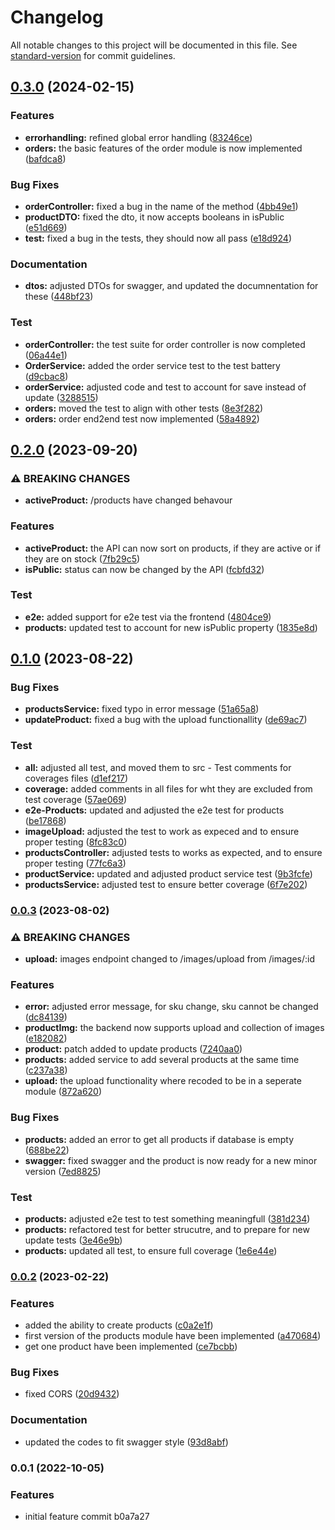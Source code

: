 # Changelog

All notable changes to this project will be documented in this file. See [standard-version](https://github.com/conventional-changelog/standard-version) for commit guidelines.

## [0.3.0](https://codeberg.org/hjmosedk/eCommerceAPI/compare/v0.2.0...v0.3.0) (2024-02-15)


### Features

* **errorhandling:** refined global error handling ([83246ce](https://codeberg.org/hjmosedk/eCommerceAPI/commits/83246ce8dd309f51456f0b73f865b241f89cf117))
* **orders:** the basic features of the order module is now implemented ([bafdca8](https://codeberg.org/hjmosedk/eCommerceAPI/commits/bafdca828265fea454096c55dccedc63795be2d6))


### Bug Fixes

* **orderController:** fixed a bug in the name of the method ([4bb49e1](https://codeberg.org/hjmosedk/eCommerceAPI/commits/4bb49e18f4a1001500b59becc1a30c529c0c8e06))
* **productDTO:** fixed the dto, it now accepts booleans in isPublic ([e51d669](https://codeberg.org/hjmosedk/eCommerceAPI/commits/e51d669edde037a1f6827bfc21e0205c0a9c429a))
* **test:** fixed a bug in the tests, they should now all pass ([e18d924](https://codeberg.org/hjmosedk/eCommerceAPI/commits/e18d92424a02fa817cab477627093252d0c55c08))


### Documentation

* **dtos:** adjusted DTOs for swagger, and updated the documnentation for these ([448bf23](https://codeberg.org/hjmosedk/eCommerceAPI/commits/448bf233f9015215fe5e9a9c10c03f15d069b1a0))


### Test

* **orderController:** the test suite for order controller is now completed ([06a44e1](https://codeberg.org/hjmosedk/eCommerceAPI/commits/06a44e1e4d37b7d0da0cb0b82d2d26e44fa7a8c0))
* **OrderService:** added the order service test to the test battery ([d9cbac8](https://codeberg.org/hjmosedk/eCommerceAPI/commits/d9cbac8b1586c8ad0f9dd1dbf01597a1aa0b3c02))
* **orderService:** adjusted code and test to account for save instead of update ([3288515](https://codeberg.org/hjmosedk/eCommerceAPI/commits/3288515d9ff64032861d579bbc3676ffe44d1d3d))
* **orders:** moved the test to align with other tests ([8e3f282](https://codeberg.org/hjmosedk/eCommerceAPI/commits/8e3f2828e882288b49c339e1d494135fc4ac2b64))
* **orders:** order end2end test now implemented ([58a4892](https://codeberg.org/hjmosedk/eCommerceAPI/commits/58a48921e384cb23492541b34d19acfcf63bebb5))

## [0.2.0](https://codeberg.org/hjmosedk/eCommerceAPI/compare/v0.1.0...v0.2.0) (2023-09-20)


### ⚠ BREAKING CHANGES

* **activeProduct:** /products have changed behavour

### Features

* **activeProduct:** the API can now sort on products, if they are active or if they are on stock ([7fb29c5](https://codeberg.org/hjmosedk/eCommerceAPI/commits/7fb29c5a844aa43cea63394c05bc743f49be3397))
* **isPublic:** status can now be changed by the API ([fcbfd32](https://codeberg.org/hjmosedk/eCommerceAPI/commits/fcbfd3258c24f10f25bb1c166186d141145c8e1b))


### Test

* **e2e:** added support for e2e test via the frontend ([4804ce9](https://codeberg.org/hjmosedk/eCommerceAPI/commits/4804ce9763a758904f65acbefc0923717ba8f86d))
* **products:** updated test to account for new isPublic property ([1835e8d](https://codeberg.org/hjmosedk/eCommerceAPI/commits/1835e8d05b59430462f30eef4179204a1bef23a6))

## [0.1.0](https://codeberg.org/hjmosedk/eCommerceAPI/compare/v0.0.3...v0.1.0) (2023-08-22)


### Bug Fixes

* **productsService:** fixed typo in error message ([51a65a8](https://codeberg.org/hjmosedk/eCommerceAPI/commits/51a65a85ad163c218cf34c56a814cd43fff4c71c))
* **updateProduct:** fixed a bug with the upload functionallity ([de69ac7](https://codeberg.org/hjmosedk/eCommerceAPI/commits/de69ac75db7d92f751c8feb10f0bbc10694e8709))


### Test

* **all:** adjusted all test, and moved them to src - Test comments for coverages files ([d1ef217](https://codeberg.org/hjmosedk/eCommerceAPI/commits/d1ef217807f5276622a107f292bef4225b99ac4c))
* **coverage:** added comments in all files for wht they are excluded from test coverage ([57ae069](https://codeberg.org/hjmosedk/eCommerceAPI/commits/57ae069a42f42f71165cc42c7482ce2f8aa609f0))
* **e2e-Products:** updated and adjusted the e2e test for products ([be17868](https://codeberg.org/hjmosedk/eCommerceAPI/commits/be17868d0a407af1aa7f7b8149f9a9c431524915))
* **imageUpload:** adjusted the test to work as expeced and to ensure proper testing ([8fc83c0](https://codeberg.org/hjmosedk/eCommerceAPI/commits/8fc83c01809e0ef619d7216a189abe642091f9b0))
* **productsController:** adjusted tests to works as expected, and to ensure proper testing ([77fc6a3](https://codeberg.org/hjmosedk/eCommerceAPI/commits/77fc6a391144be7a8e24943282186c0a2f33bbeb))
* **productService:** updated and adjusted product service test ([9b3fcfe](https://codeberg.org/hjmosedk/eCommerceAPI/commits/9b3fcfe9e70b2ce554844d6dbb722206db0e4bfc))
* **productsService:** adjusted test to ensure better coverage ([6f7e202](https://codeberg.org/hjmosedk/eCommerceAPI/commits/6f7e202d42a6ccffe14e12b785686d24d39b56ee))

### [0.0.3](https://codeberg.org/hjmosedk/eCommerceAPI/compare/v0.0.2...v0.0.3) (2023-08-02)

### ⚠ BREAKING CHANGES

- **upload:** images endpoint changed to /images/upload from /images/:id

### Features

- **error:** adjusted error message, for sku change, sku cannot be changed ([dc84139](https://codeberg.org/hjmosedk/eCommerceAPI/commits/dc8413964c133d4c0041e7c694f765a97e0db1d2))
- **productImg:** the backend now supports upload and collection of images ([e182082](https://codeberg.org/hjmosedk/eCommerceAPI/commits/e1820827681bceb02f87822cbca4e48782f4b6e7))
- **product:** patch added to update products ([7240aa0](https://codeberg.org/hjmosedk/eCommerceAPI/commits/7240aa0066dc13903b6a07f12a63a385072ec5ce))
- **products:** added service to add several products at the same time ([c237a38](https://codeberg.org/hjmosedk/eCommerceAPI/commits/c237a388fee44729883fad2c7a58a72504d929ee))
- **upload:** the upload functionality where recoded to be in a seperate module ([872a620](https://codeberg.org/hjmosedk/eCommerceAPI/commits/872a6200b9867ddd5b5fba8f55fb7b82bef09366))

### Bug Fixes

- **products:** added an error to get all products if database is empty ([688be22](https://codeberg.org/hjmosedk/eCommerceAPI/commits/688be22bad666feb40bc6af1849c4fe085e7e94c))
- **swagger:** fixed swagger and the product is now ready for a new minor version ([7ed8825](https://codeberg.org/hjmosedk/eCommerceAPI/commits/7ed882514c3e1525f8cbe4c5961fdcb19a466872))

### Test

- **products:** adjusted e2e test to test something meaningfull ([381d234](https://codeberg.org/hjmosedk/eCommerceAPI/commits/381d234f8e38f0b568fd101cc2550999ccd3c770))
- **products:** refactored test for better strucutre, and to prepare for new update tests ([3e46e9b](https://codeberg.org/hjmosedk/eCommerceAPI/commits/3e46e9bb41ec850386e53028b8925820b222ce2f))
- **products:** updated all test, to ensure full coverage ([1e6e44e](https://codeberg.org/hjmosedk/eCommerceAPI/commits/1e6e44ebdfdee971031382f118bcba3ee491b185))

### [0.0.2](https://codeberg.org/hjmosedk/eCommerceAPI/compare/v0.0.1...v0.0.2) (2023-02-22)

### Features

- added the ability to create products ([c0a2e1f](https://codeberg.org/hjmosedk/eCommerceAPI/commits/c0a2e1f24ed3fa200b581f7013e04c857820da99))
- first version of the products module have been implemented ([a470684](https://codeberg.org/hjmosedk/eCommerceAPI/commits/a47068485f94eb8ef8b080f1a3b15a103a7c8f2b))
- get one product have been implemented ([ce7bcbb](https://codeberg.org/hjmosedk/eCommerceAPI/commits/ce7bcbb1303b97855cc6d21eb8934be9c74f7d41))

### Bug Fixes

- fixed CORS ([20d9432](https://codeberg.org/hjmosedk/eCommerceAPI/commits/20d94323011089d5250763563887328584138dbf))

### Documentation

- updated the codes to fit swagger style ([93d8abf](https://codeberg.org/hjmosedk/eCommerceAPI/commits/93d8abf015a3421eba9aa15df0a0339166dbaa3e))

### 0.0.1 (2022-10-05)

### Features

- initial feature commit b0a7a27
